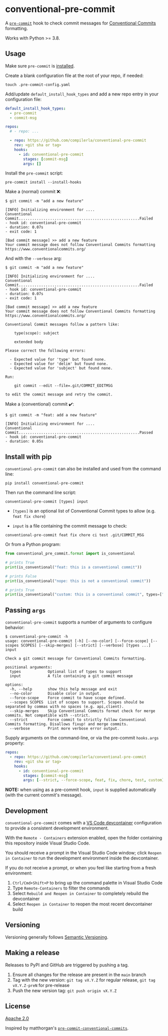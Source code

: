 # conventional-pre-commit

A [`pre-commit`](https://pre-commit.com) hook to check commit messages for
[Conventional Commits](https://conventionalcommits.org) formatting.

Works with Python >= 3.8.

## Usage

Make sure `pre-commit` is [installed](https://pre-commit.com#install).

Create a blank configuration file at the root of your repo, if needed:

```console
touch .pre-commit-config.yaml
```

Add/update `default_install_hook_types` and add a new repo entry in your configuration file:

```yaml
default_install_hook_types:
  - pre-commit
  - commit-msg

repos:
  # - repo: ...

  - repo: https://github.com/compilerla/conventional-pre-commit
    rev: <git sha or tag>
    hooks:
      - id: conventional-pre-commit
        stages: [commit-msg]
        args: []
```

Install the `pre-commit` script:

```console
pre-commit install --install-hooks
```

Make a (normal) commit :x::

```console
$ git commit -m "add a new feature"

[INFO] Initializing environment for ....
Conventional Commit......................................................Failed
- hook id: conventional-pre-commit
- duration: 0.07s
- exit code: 1

[Bad commit message] >> add a new feature
Your commit message does not follow Conventional Commits formatting
https://www.conventionalcommits.org/
```

And with the `--verbose` arg:

```console
$ git commit -m "add a new feature"

[INFO] Initializing environment for ....
Conventional Commit......................................................Failed
- hook id: conventional-pre-commit
- duration: 0.07s
- exit code: 1

[Bad commit message] >> add a new feature
Your commit message does not follow Conventional Commits formatting
https://www.conventionalcommits.org/

Conventional Commit messages follow a pattern like:

    type(scope): subject

    extended body

Please correct the following errors:

  - Expected value for 'type' but found none.
  - Expected value for 'delim' but found none.
  - Expected value for 'subject' but found none.

Run:

    git commit --edit --file=.git/COMMIT_EDITMSG

to edit the commit message and retry the commit.
```

Make a (conventional) commit :heavy_check_mark::

```console
$ git commit -m "feat: add a new feature"

[INFO] Initializing environment for ....
Conventional Commit......................................................Passed
- hook id: conventional-pre-commit
- duration: 0.05s
```

## Install with pip

`conventional-pre-commit` can also be installed and used from the command line:

```shell
pip install conventional-pre-commit
```

Then run the command line script:

```shell
conventional-pre-commit [types] input
```

- `[types]` is an optional list of Conventional Commit types to allow (e.g. `feat fix chore`)

- `input` is a file containing the commit message to check:

```shell
conventional-pre-commit feat fix chore ci test .git/COMMIT_MSG
```

Or from a Python program:

```python
from conventional_pre_commit.format import is_conventional

# prints True
print(is_conventional("feat: this is a conventional commit"))

# prints False
print(is_conventional("nope: this is not a conventional commit"))

# prints True
print(is_conventional("custom: this is a conventional commit", types=["custom"]))
```

## Passing `args`

`conventional-pre-commit` supports a number of arguments to configure behavior:

```shell
$ conventional-pre-commit -h
usage: conventional-pre-commit [-h] [--no-color] [--force-scope] [--scopes SCOPES] [--skip-merges] [--strict] [--verbose] [types ...] input

Check a git commit message for Conventional Commits formatting.

positional arguments:
  types            Optional list of types to support
  input            A file containing a git commit message

options:
  -h, --help       show this help message and exit
  --no-color       Disable color in output.
  --force-scope    Force commit to have scope defined.
  --scopes SCOPES  List of scopes to support. Scopes should be separated by commas with no spaces (e.g. api,client).
  --skip-merges    Skip Conventional Commits format check for merge commits. Not compatible with --strict.
  --strict         Force commit to strictly follow Conventional Commits formatting. Disallows fixup! and merge commits.
  --verbose        Print more verbose error output.
```

Supply arguments on the command-line, or via the pre-commit `hooks.args` property:

```yaml
repos:
  - repo: https://github.com/compilerla/conventional-pre-commit
    rev: <git sha or tag>
    hooks:
      - id: conventional-pre-commit
        stages: [commit-msg]
        args: [--strict, --force-scope, feat, fix, chore, test, custom]
```

**NOTE:** when using as a pre-commit hook, `input` is supplied automatically (with the current commit's message).

## Development

`conventional-pre-commit` comes with a [VS Code devcontainer](https://code.visualstudio.com/learn/develop-cloud/containers)
configuration to provide a consistent development environment.

With the `Remote - Containers` extension enabled, open the folder containing this repository inside Visual Studio Code.

You should receive a prompt in the Visual Studio Code window; click `Reopen in Container` to run the development environment
inside the devcontainer.

If you do not receive a prompt, or when you feel like starting from a fresh environment:

1. `Ctrl/Cmd+Shift+P` to bring up the command palette in Visual Studio Code
1. Type `Remote-Containers` to filter the commands
1. Select `Rebuild and Reopen in Container` to completely rebuild the devcontainer
1. Select `Reopen in Container` to reopen the most recent devcontainer build

## Versioning

Versioning generally follows [Semantic Versioning](https://semver.org/).

## Making a release

Releases to PyPI and GitHub are triggered by pushing a tag.

1. Ensure all changes for the release are present in the `main` branch
1. Tag with the new version: `git tag vX.Y.Z` for regular release, `git tag vX.Y.Z-preN` for pre-release
1. Push the new version tag: `git push origin vX.Y.Z`

## License

[Apache 2.0](LICENSE)

Inspired by matthorgan's [`pre-commit-conventional-commits`](https://github.com/matthorgan/pre-commit-conventional-commits).
